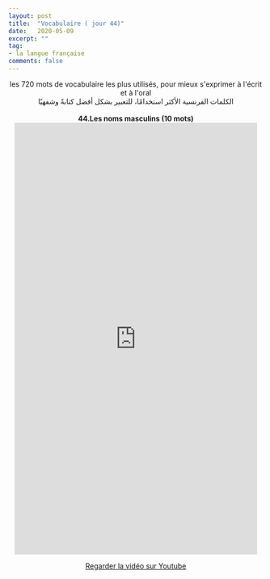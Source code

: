 ```yaml
---
layout: post
title:  "Vocabulaire ( jour 44)"
date:   2020-05-09
excerpt: ""
tag:
- la langue française
comments: false
---
```

 <center>     les 720 mots de vocabulaire les plus utilisés, pour mieux s'exprimer à l'écrit et à l'oral <br> الكلمات الفرنسية الأكثر استخدامًا، للتعبير بشكل أفضل كتابةً وشفهيًا <br><br>     <strong> 44.Les noms masculins (10 mots)</strong>     <br> <iframe width="480" height="853" src="https://www.youtube.com/embed/W4NQQ_3iGHk" title="youtube video player" frameborder="0" allow="accelerometer, autoplay, clipboard-write, encrypted-media, gyroscope, picture-in-picture, web-share" allowfullscreen></iframe>     <br> <p markdown="0"><a href="https://youtube.com/shorts/W4NQQ_3iGHk" class="btn btn-danger" target="_blank">Regarder la vidéo sur Youtube</a></p> </center>
